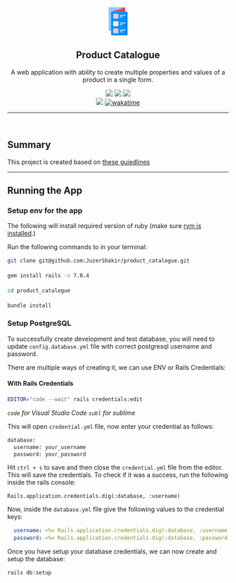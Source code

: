 <div align="center">
  <img src="public/assets/project_logo.png" />
  <h2>Product Catalogue</h2>
  <p>A web application with ability to create multiple properties and values of a product in a single form. </p>
</div>

<div align="center">

  <img src="https://img.shields.io/badge/Ruby_3.1.2-CC342D?style=for-the-badge&logo=ruby&logoColor=white">

  <img src="https://img.shields.io/badge/Rails_7.0.4-CC0000?style=for-the-badge&logo=ruby-on-rails&logoColor=white">

  <img src="https://img.shields.io/badge/PostgreSQL-316192?style=for-the-badge&logo=postgresql&logoColor=white">

</div>

<div align="center">
  <img src="https://visitor-badge-reloaded.herokuapp.com/badge?page_id=juzershakir.imdb_api&color=000000&lcolor=000000&style=for-the-badge&logo=Github"/>
  <a href="https://wakatime.com/badge/user/ccef187f-4308-4666-920d-d0a9a07d713a/project/509003f7-2b71-4958-be09-1a0d27b03a0c"><img src="https://wakatime.com/badge/user/ccef187f-4308-4666-920d-d0a9a07d713a/project/509003f7-2b71-4958-be09-1a0d27b03a0c.svg" alt="wakatime"></a>
</div>

-------

<br>

## Summary
This project is created based on [these guiedlines](https://gist.github.com/kitwalker12/a46b1c2cc8363cf94fdbdc7feae3573f)

------

## Running the App

### Setup env for the app

The following will install required version of ruby (make sure [rvm is installed](https://rvm.io/rvm/install).)

Run the following commands to in your terminal: 

```bash
git clone git@github.com:JuzerShakir/product_catalogue.git

gem install rails -v 7.0.4

cd product_catalogue

bundle install
```

### Setup PostgreSQL

To successfully create development and test database, you will need to update `config.database.yml` file with correct postgresql username and password.

There are multiple ways of creating it, we can use ENV or Rails Credentials:

#### With Rails Credentials

```bash
EDITOR="code --wait" rails credentials:edit
```

_`code` for Visual Studio Code_
_`subl` for sublime_

This will open `credential.yml` file, now enter your credential as follows:

```
database:
  username: your_username
  password: your_password
```

Hit `ctrl + s` to save and then close the `credential.yml` file from the editor. This will save the credentials. To check if it was a success, run the following inside the rails console:

```
Rails.application.credentials.dig(:database, :username)
```

Now, inside the `database.yml` file give the following values to the credential keys:

```yml
  username: <%= Rails.application.credentials.dig(:database, :username) %>
  password: <%= Rails.application.credentials.dig(:database, :password) %>
```

Once you have setup your database credentials, we can now create and setup the database:
```bash
rails db:setup
```
